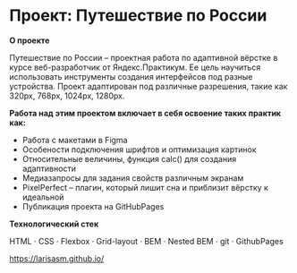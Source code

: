 # Проект: Путешествие по России

**О проекте**

Путешествие по России – проектная работа по адаптивной вёрстке в курсе веб-разработчик от Яндекс.Практикум. Ее цель научиться использовать инструменты создания интерфейсов под разные устройства.
Проект адаптирован под различные разрешения, такие как 320px, 768px, 1024px, 1280px.

**Работа над этим проектом включает в себя освоение таких практик как:**

- Работа с макетами в Figma
- Особености подключения шрифтов и оптимизация картинок
- Относительные величины, функция calc() для создания адаптивности
- Медиазапросы для задания свойств различным экранам
- PixelPerfect – плагин, который лишит сна и приблизит вёрстку к идеальной
- Публикация проекта на GitHubPages


**Технологический стек**

HTML · CSS · Flexbox · Grid-layout · BEM · Nested BEM · git · GithubPages

https://larisasm.github.io/
